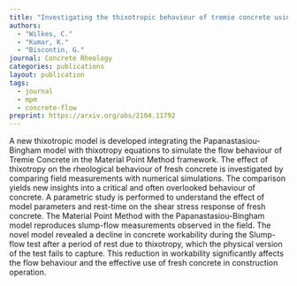 ```yaml
---
title: "Investigating the thixotropic behaviour of tremie concrete using the slump‑flow test and the Material Point Method"
authors: 
  - "Wilkes, C."
  - "Kumar, K."
  - "Biscontin, G."
journal: Concrete Rheology
categories: publications
layout: publication
tags:
  - journal
  - mpm
  - concrete-flow
preprint: https://arxiv.org/abs/2104.11792
---
```


A new thixotropic model is developed integrating the Papanastasiou-Bingham model with thixotropy equations to simulate the flow behaviour of Tremie Concrete in the Material Point Method framework. The effect of thixotropy on the rheological behaviour of fresh concrete is investigated by comparing field measurements with numerical simulations. The comparison yields new insights into a critical and often overlooked behaviour of concrete. A parametric study is performed to understand the effect of model parameters and rest-time on the shear stress response of fresh concrete. The Material Point Method with the Papanastasiou-Bingham model reproduces slump-flow measurements observed in the field. The novel model revealed a decline in concrete workability during the Slump-flow test after a period of rest due to thixotropy, which the physical version of the test fails to capture. This reduction in workability significantly affects the flow behaviour and the effective use of fresh concrete in construction operation. 